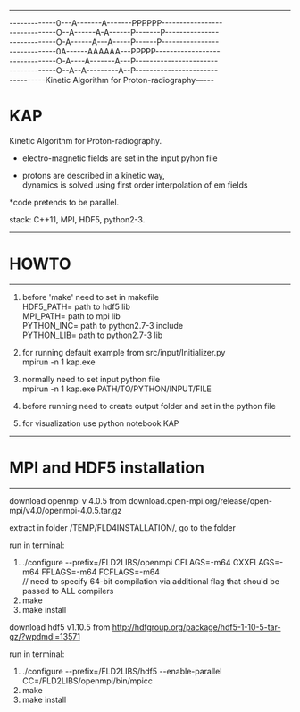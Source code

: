  
--------------------------------------------------------  
-------------0---A-------A-------PPPPPP-----------------    
-------------O--A------A-A------P-------P---------------  
-------------O-A------A---A-----P------P----------------    
-------------0A------AAAAAA---PPPPP------------------    
-------------O-A----A-------A---P-----------------------    
-------------O--A--A---------A--P-----------------------     
----------Kinetic Algorithm for Proton-radiography—---    


# KAP
 Kinetic Algorithm for Proton-radiography.   

* electro-magnetic fields are set in the input pyhon file   

* protons are described in a kinetic way,   
  dynamics is solved using first order interpolation of em fields   

*code pretends to be parallel.   

stack: C++11, MPI, HDF5, python2-3.   
_______________________
#       HOWTO
_______________________
1. before 'make' need to set in makefile   
    HDF5_PATH= path to hdf5 lib   
    MPI_PATH= path to mpi lib   
    PYTHON_INC= path to python2.7-3 include   
    PYTHON_LIB= path to python2.7-3 lib   

2. for running default example from src/input/Initializer.py   
    mpirun -n 1 kap.exe    

3. normally need to set input python file   
    mpirun -n 1 kap.exe PATH/TO/PYTHON/INPUT/FILE   

4. before running need to create output folder and set in the python file   

5. for visualization use python notebook KAP   


___________________________________
#     MPI and HDF5 installation
___________________________________

download openmpi v 4.0.5 from download.open-mpi.org/release/open-mpi/v4.0/openmpi-4.0.5.tar.gz

extract in folder /TEMP/FLD4INSTALLATION/, go to the folder

run in terminal:
1. ./configure --prefix=/FLD2LIBS/openmpi CFLAGS=-m64 CXXFLAGS=-m64 FFLAGS=-m64 FCFLAGS=-m64    
// need to specify 64-bit compilation via additional flag that should be passed to ALL compilers
2. make
3. make install

download hdf5 v1.10.5 from http://hdfgroup.org/package/hdf5-1-10-5-tar-gz/?wpdmdl=13571

run in terminal:
1. ./configure --prefix=/FLD2LIBS/hdf5 --enable-parallel CC=/FLD2LIBS/openmpi/bin/mpicc
2. make
3. make install







